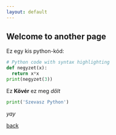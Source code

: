 ```yaml
---
layout: default
---
```


## Welcome to another page

Ez egy kis python-kód:

```python
# Python code with syntax highlighting
def negyzet(x):
  return x*x
print(negyzet(3))
```

Ez **Kövér** ez meg _dőlt_

```python
print('Szevasz Python')
```


_yay_

[back](/covid/)
